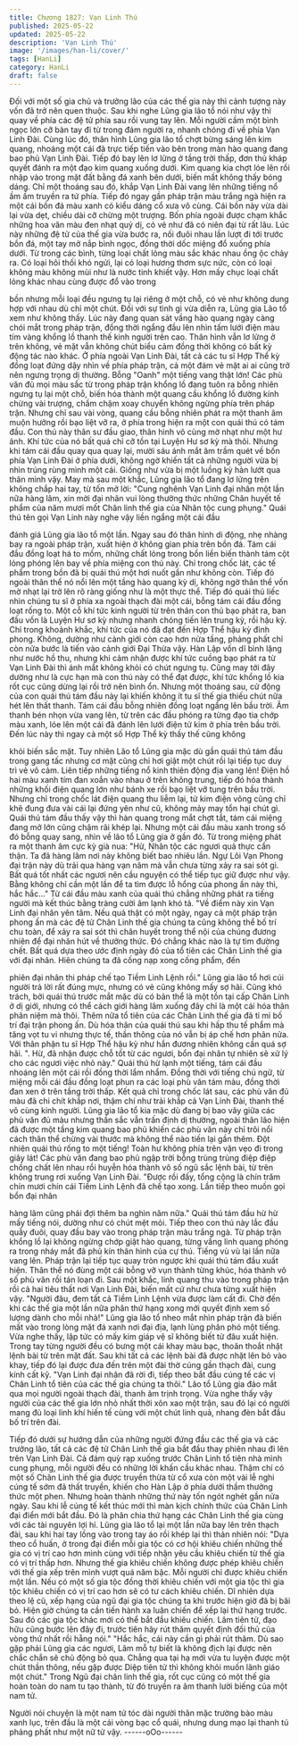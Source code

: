 ```yaml
---
title: Chương 1827: Vạn Linh Thú
published: 2025-05-22
updated: 2025-05-22
description: 'Vạn Linh Thú'
image: '/images/han-li/cover/'
tags: [HanLi]
category: HanLi
draft: false
---
```


Đối với một số gia chủ và trưởng lão của các thế gia này thì cảnh
tượng này vốn đã trở nên quen thuộc. Sau khi nghe Lũng gia lão
tổ nói như vậy thì quay về phía các đệ tử phía sau rồi vung tay
lên. Mỗi người cầm một bình ngọc lớn cỡ bàn tay đi từ trong đám
người ra, nhanh chóng đi về phía Vạn Linh Đài.
Cùng lúc đó, thân hình Lũng gia lão tổ chợt bừng sáng lên kim
quang, nhoáng một cái đã trực tiếp tiến vào bên trong màn hào
quang đang bao phủ Vạn Linh Đài. Tiếp đó bay lên lơ lửng ở tầng
trời thấp, đơn thủ kháp quyết đánh ra một đạo kim quang xuống
dưới.
Kim quang kia chợt lóe lên rồi nhập vào trong mặt đất bằng đá
xanh bên dưới, biến mất không thấy bóng dáng.
Chỉ một thoáng sau đó, khắp Vạn Linh Đài vang lên những tiếng
nổ ầm ầm truyền ra tứ phía. Tiếp đó ngay gần pháp trận màu
trắng ngà hiện ra một cái bồn đá màu xanh có kiểu dáng cổ xưa
vô cùng.
Cái bồn này vừa dài lại vừa dẹt, chiều dài cỡ chừng một trượng.
Bốn phía ngoài được chạm khắc những hoa văn màu đen nhạt
quỷ dị, có vẻ như đã có niên đại từ rất lâu.
Lúc này những đệ tử của thế gia vừa bước ra, nối đuôi nhau lần
lượt đi tới trước bồn đá, một tay mở nắp bình ngọc, đồng thời dốc
miệng đổ xuống phía dưới.
Từ trong các bình, từng loại chất lỏng màu sắc khác nhau ồng ộc
chảy ra. Có loại hôi thối khó ngửi, lại có loại hương thơm sực
nức, còn có loại không màu không mùi như là nước tinh khiết vậy.
Hơn mấy chục loại chất lỏng khác nhau cùng được đổ vào trong

bồn nhưng mỗi loại đều ngưng tụ lại riêng ở một chỗ, có vẻ như
không dung hợp với nhau dù chỉ một chút.
Đối với sự tình gì vừa diễn ra, Lũng gia Lão tổ xem như không
thấy. Lúc này đang quan sát vầng hào quang ngày càng chói mắt
trong pháp trận, đồng thời ngẩng đầu lên nhìn tấm lưới điện màu
tím vàng khổng lồ thanh thế kinh người trên cao. Thân hình vẫn
lơ lửng ở trên không, vẻ mặt vẫn không chút biểu cảm đồng thời
không có bất kỳ động tác nào khác.
Ở phía ngoài Vạn Linh Đài, tất cả các tu sĩ Hợp Thể kỳ đồng loạt
đứng dậy nhìn về phía pháp trận, cả một đám vẻ mặt ai ai cũng
trở nên ngưng trọng dị thường.
Bỗng "Oanh" một tiếng vang thật lớn!
Các phù văn đủ mọi màu sắc từ trong pháp trận khổng lồ đang
tuôn ra bỗng nhiên ngưng tụ lại một chỗ, biến hóa thành một
quang cầu khổng lồ đường kính chừng vài trượng, chầm chậm
xoay chuyển không ngừng phía trên pháp trận.
Nhưng chỉ sau vài vòng, quang cầu bỗng nhiên phát ra một thanh
âm muộn hưởng rồi bạo liệt vỡ ra, ở phía trong hiện ra một con
quái thú có tám đầu.
Con thú này thân sư đầu giao, thân hình vô cùng mờ nhạt như
một hư ảnh. Khí tức của nó bất quá chỉ cỡ tồn tại Luyện Hư sơ kỳ
mà thôi. Nhưng khi tám cái đầu quay qua quay lại, mười sáu ánh
mắt âm trầm quét về bốn phía Vạn Linh Đài ở phía dưới, không
ngờ khiến tất cả những người vừa bị nhìn trúng rùng mình một
cái. Giống như vừa bị một luồng kỳ hàn lướt qua thân mình vậy.
May mà sau một khắc, Lũng gia lão tổ đang lơ lửng trên không
chắp hai tay, từ tốn mở lời:
"Cung nghênh Vạn Linh đại nhân một lần nữa hàng lâm, xin mời
đại nhân vui lòng thưởng thức những Chân huyết tế phẩm của
năm mươi mốt Chân linh thế gia của Nhân tộc cung phụng."
Quái thú tên gọi Vạn Linh này nghe vậy liền ngẩng một cái đầu

đánh giá Lũng gia lão tổ một lần. Ngay sau đó thân hình di động,
nhẹ nhàng bay ra ngoài pháp trận, xuất hiện ở không gian phía
trên bồn đá.
Tám cái đầu đồng loạt há to mồm, những chất lỏng trong bồn liền
biến thành tám cột lỏng phóng lên bay về phía miệng con thú này.
Chỉ trong chốc lát, các tế phẩm trong bồn đã bị quái thú một hơi
nuốt gần như không còn. Tiếp đó ngoài thân thể nó nổi lên một
tầng hào quang kỳ dị, không ngờ thân thể vốn mờ nhạt lại trở lên
rõ ràng giống như là một thực thể.
Tiếp đó quái thú liếc nhìn chúng tu sĩ ở phía xa ngoài thạch đài
một cái, bỗng tám cái đầu đồng loạt rống to.
Một cỗ khí tức kinh người từ trên thân con thú bạo phát ra, ban
đầu vốn là Luyện Hư sơ kỳ nhưng nhanh chóng tiến lên trung kỳ,
rồi hậu kỳ.
Chỉ trong khoảnh khắc, khí tức của nó đã đạt đến Hợp Thể hậu kỳ
đỉnh phong. Không, dường như cảnh giới còn cao hơn nửa tầng,
phảng phất chỉ còn nửa bước là tiến vào cảnh giới Đại Thừa vậy.
Hàn Lập vốn dĩ bình lặng như nước hồ thu, nhưng khi cảm nhận
được khí tức cuồng bạo phát ra từ Vạn Linh Đài thì ánh mắt
không khỏi có chút ngưng tụ.
Cũng may tới đây dường như là cực hạn mà con thú này có thể
đạt được, khí tức khổng lồ kia rốt cục cũng dừng lại rồi trở nên
bình ổn.
Nhưng một thoáng sau, cử động của con quái thú tám đầu này lại
khiến không ít tu sĩ thế gia thiếu chút nữa hét lên thất thanh.
Tám cái đầu bỗng nhiên đồng loạt ngẩng lên bầu trời. Âm thanh
bén nhọn vừa vang lên, từ trên các đầu phóng ra từng đạo tia
chớp màu xanh, lóe lên một cái đã đánh lên lưới điện tử kim ở
phía trên bầu trời.
Đến lúc này thì ngay cả một số Hợp Thể kỳ thấy thế cũng không

khỏi biến sắc mặt.
Tuy nhiên Lão tổ Lũng gia mặc dù gần quái thú tám đầu trong
gang tấc nhưng cơ mặt cũng chỉ hơi giật một chút rồi lại tiếp tục
duy trì vẻ vô cảm.
Liên tiếp những tiếng nổ kinh thiên động địa vang lên!
Điện hồ hai màu xanh tím đan xoắn vào nhau ở trên không trung,
tiếp đó hóa thành những khối điện quang lớn như bánh xe rồi bạo
liệt vỡ tung trên bầu trời.
Nhưng chỉ trong chốc lát điện quang thu liễm lại, tử kim điện võng
cũng chỉ khẽ đung đưa vài cái lại đứng yên như cũ, không mảy
may tổn hại chút gì.
Quái thú tám đầu thấy vậy thì hàn quang trong mắt chợt tắt, tám
cái miệng đang mở lớn cũng chậm rãi khép lại.
Nhưng một cái đầu màu xanh trong số đó bỗng quay sang, nhìn
về lão tổ Lũng gia ở gần đó. Từ trong miệng phát ra một thanh âm
cực kỳ già nua:
"Hừ, Nhân tộc các ngươi quả thực cẩn thận. Ta đã hàng lâm nơi
này không biết bao nhiêu lần. Ngự Lôi Vạn Phong đại trận này dù
trải qua hàng vạn năm mà vẫn chưa từng xảy ra sai sót gì. Bất
quá tốt nhất các ngươi nên cầu nguyện có thể tiếp tục giữ được
như vậy. Bằng không chỉ cần một lần để ta tìm được lỗ hổng của
phong ấn này thì, hắc hắc..."
Từ cái đầu màu xanh của quái thú chẳng những phát ra tiếng
người mà kết thúc bằng tràng cười âm lạnh khó tả.
"Về điểm này xin Vạn Linh đại nhân yên tâm. Nếu quả thật có một
ngày, ngay cả một pháp trận phong ấn mà các đệ tử Chân Linh
thế gia chúng ta cũng không thể bố trí chu toàn, để xảy ra sai sót
thì chân huyết trong thể nội của chúng đương nhiên để đại nhân
hút về thưởng thức. Đó chẳng khác nào là tự tìm đường chết. Bất
quá dựa theo ước định ngày đó của tổ tiên các Chân Linh thế gia
với đại nhân. Hiên chúng ta đã cống nạp xong cống phẩm, đến

phiên đại nhân thi pháp chế tạo Tiềm Linh Lệnh rồi." Lũng gia lão
tổ hơi cúi người trả lời rất đúng mực, nhưng có vẻ cũng không
mấy sợ hãi.
Cũng khó trách, bởi quái thú trước mắt mặc dù có bản thể là một
tồn tại cấp Chân Linh ở dị giới, nhưng có thể cách giới hàng lâm
xuống đây chỉ là một cái hóa thân phân niệm mà thôi. Thêm nữa
tổ tiên của các Chân Linh thế gia đã tỉ mỉ bố trí đại trận phong ấn.
Dù hóa thân của quái thú sau khi hấp thu tế phẩm mà tăng vọt tu
vi nhưng thực tế, thần thông của nó vẫn bị áp chế hơn phân nửa.
Với thân phận tu sĩ Hợp Thể hậu kỳ như hắn đương nhiên không
cần quá sợ hãi.
". Hừ, đã nhận được chỗ tốt từ các ngươi, bổn đại nhân tự nhiên
sẽ xử lý cho các ngươi việc nhỏ này." Quái thú hừ lạnh một tiếng,
tám cái đầu nhoáng lên một cái rồi đồng thời lẩm nhẩm.
Đồng thời với tiếng chú ngữ, từ miệng mỗi cái đầu đồng loạt phun
ra các loại phù văn tám màu, đồng thời đan xen ở trên tầng trời
thấp.
Kết quả chỉ trong chốc lát sau, các phù văn đủ màu đã chi chít
khắp nơi, thậm chí như trải khắp cả Vạn Linh Đài, thanh thế vô
cùng kinh người.
Lũng gia lão tổ kia mặc dù đang bị bao vây giữa các phù văn đủ
màu nhưng thần sắc vẫn trấn định dị thường, ngoài thân lão hiện
đã được một tầng kim quang bao phủ khiến các phù văn này chỉ
trôi nổi cách thân thể chừng vài thước mà không thể nào tiến lại
gần thêm.
Đột nhiên quái thú rống to một tiếng! Toàn hư không phía trên vặn
vẹo đi trong giây lát!
Các phù văn đang bao phủ ngập trời bỗng trùng trùng điệp điệp
chồng chất lên nhau rồi huyễn hóa thành vô số ngũ sắc lệnh bài,
từ trên không trung rơi xuống Vạn Linh Đài.
"Được rồi đấy, tổng cộng là chín trăm chín mươi chín cái Tiềm
Linh Lệnh đã chế tạo xong. Lần tiếp theo muốn gọi bổn đại nhân

hàng lâm cũng phải đợi thêm ba nghìn năm nữa." Quái thú tám
đầu hừ hừ mấy tiếng nói, dường như có chút mệt mỏi.
Tiếp theo con thú này lắc đầu quẫy đuôi, quay đầu bay vào trong
pháp trận màu trắng ngà.
Từ pháp trận khổng lồ lại không ngừng chớp giật hào quang, từng
vầng linh quang phóng ra trong nháy mắt đã phủ kín thân hình
của cự thú.
Tiếng vù vù lại lần nữa vang lên. Pháp trận lại tiếp tục quay tròn
ngược khi quái thú tám đầu xuất hiện. Thân thể nó đùng một cái
bỗng vỡ vụn thành từng khúc, hóa thành vô số phù văn rồi tán
loạn đi.
Sau một khắc, linh quang thu vào trong pháp trận rồi cả hai tiêu
thất nơi Vạn Linh Đài, biến mất cứ như chưa từng xuất hiện vậy.
"Người đâu, đem tất cả Tiềm Linh Lệnh vừa được làm cất đi. Chờ
đến khi các thế gia một lần nữa phân thứ hạng xong mới quyết
định xem số lượng dành cho mỗi nhà!" Lũng gia lão tổ nheo mắt
nhìn pháp trận đã biến mất vào trong lòng mặt đá xanh nơi đại
địa, lạnh lùng phân phó một tiếng.
Vừa nghe thấy, lập tức có mấy kim giáp vệ sĩ không biết từ đâu
xuất hiện.
Trong tay từng người đều có bưng một cái khay màu bạc, thoăn
thoắt nhặt lệnh bài từ trên mặt đất. Sau khi tất cả các lệnh bài đã
được nhặt lên bỏ vào khay, tiếp đó lại được đưa đến trên một đài
thờ cúng gần thạch đài, cung kính cất kỹ.
"Vạn Linh đại nhân đã rời đi, tiếp theo bắt đầu cúng tế các vị Chân
Linh tổ tiên của các thế gia chúng ta thôi." Lão tổ Lũng gia đảo
mắt qua mọi người ngoài thạch đài, thanh âm trịnh trọng.
Vừa nghe thấy vậy người của các thế gia lớn nhỏ nhất thời xôn
xao một trận, sau đó lại có người mang đủ loại linh khí hiến tế
cùng với một chút linh quả, nhang đèn bắt đầu bố trí trên đài.

Tiếp đó dưới sự hướng dẫn của những người đứng đầu các thế
gia và các trưởng lão, tất cả các đệ tử Chân Linh thế gia bắt đầu
thay phiên nhau đi lên trên Vạn Linh Đài. Cả đám quỳ rạp xuống
trước Chân Linh tổ tiên nhà mình cung phụng, mỗi người đều có
những lời khấn cầu khác nhau.
Thậm chí có một số Chân Linh thế gia được truyền thừa từ cổ
xưa còn một vài lễ nghi cúng tế sớm đã thất truyền, khiến cho
Hàn Lập ở phía dưới thầm thưởng thức một phen.
Nhưng hoàn thành những thứ này tốn ngót nghét gần nửa ngày.
Sau khi lễ cúng tế kết thúc mới thì màn kịch chính thức của Chân
Linh đại điển mới bắt đầu. Đó là phân chia thứ hạng các Chân
Linh thế gia cùng với các tài nguyên lợi hỉ.
Lũng gia lão tổ lại một lần nữa bay lên trên thạch đài, sau khi hai
tay lồng vào trong tay áo rồi khép lại thì thản nhiên nói:
"Dựa theo cổ huấn, ở trong đại điển mỗi gia tộc có cơ hội khiêu
chiến những thế gia có vị trí cao hơn mình cùng với tiếp nhận yêu
cầu khiêu chiến từ thế gia có vị trí thấp hơn. Nhưng thế gia khiêu
chiến không được phép khiêu chiến với thế gia xếp trên mình vượt
quá năm bậc. Mỗi người chỉ được khiêu chiến một lần. Nếu có
một số gia tộc đồng thời khiêu chiến với một gia tộc thì gia tộc
khiêu chiến có vị trí cao hơn sẽ có tư cách khiêu chiến. Dĩ nhiên
dựa theo lệ cũ, xếp hạng của ngũ đại gia tộc chúng ta khi trước
hiện giờ đã bị bãi bỏ. Hiện giờ chúng ta cần tiến hành xa luân
chiến để xếp lại thứ hạng trước. Sau đó các gia tộc khác mới có
thể bắt đầu khiêu chiến. Lâm tiên tử, đạo hữu cũng bước lên đây
đi, trước tiên hãy rút thăm quyết định đối thủ của vòng thứ nhất rồi
hẵng nói."
"Hắc hắc, cái này cần gì phải rút thăm. Dù sao gặp phải Lũng gia
các ngươi, Lâm mỗ tự biết là không địch lại được nên chắc chắn
sẽ chủ động bỏ qua. Chẳng qua tại hạ mới vừa tu luyện được một
chút thần thông, nếu gặp được Diệp tiên tử thì không khỏi muốn
lãnh giáo một chút." Trong Ngũ đại chân linh thế gia, rốt cục cũng
có một thế gia hoàn toàn do nam tu tạo thành, từ đó truyền ra âm
thanh lười biếng của một nam tử.

Người nói chuyện là một nam tử tóc dài người thân mặc trường
bào màu xanh lục, trên đầu là một cái vòng bạc cổ quái, nhưng
dung mạo lại thanh tú phảng phất như một nữ tử vậy.
------oOo------
